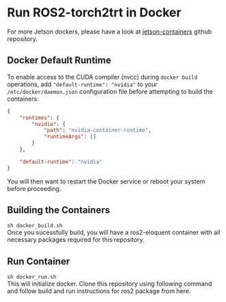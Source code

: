 # Run ROS2-torch2trt in Docker

For more Jetson dockers, please have a look at [jetson-containers](https://github.com/dusty-nv/jetson-containers) github repository.

## Docker Default Runtime

To enable access to the CUDA compiler (nvcc) during `docker build` operations, add `"default-runtime": "nvidia"` to your `/etc/docker/daemon.json` configuration file before attempting to build the containers:

``` json
{
    "runtimes": {
        "nvidia": {
            "path": "nvidia-container-runtime",
            "runtimeArgs": []
        }
    },

    "default-runtime": "nvidia"
}
```

You will then want to restart the Docker service or reboot your system before proceeding.

## Building the Containers

``` sh docker_build.sh ``` <br/>
Once you sucessfully build, you will have a ros2-eloquent container with all necessary packages required for this repository.<br/>


## Run Container

``` sh docker_run.sh ```<br/>
This will initialize docker. Clone this repository using following command and follow build and run instructions for ros2 package from here.<br/>



